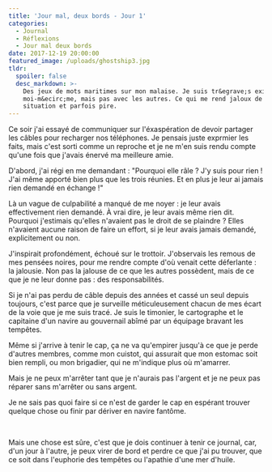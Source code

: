 ```yaml
---
title: 'Jour mal, deux bords - Jour 1'
categories:
  - Journal
  - Réflexions
  - Jour mal deux bords
date: 2017-12-19 20:00:00
featured_image: /uploads/ghostship3.jpg
tldr:
  spoiler: false
  desc_markdown: >-
    Des jeux de mots maritimes sur mon malaise. Je suis tr&egrave;s exigent avec
    moi-m&ecirc;me, mais pas avec les autres. Ce qui me rend jaloux de leur
    situation et parfois pire.
---
```



Ce soir j'ai essay&eacute; de communiquer sur l'&eacute;xasp&eacute;ration de devoir partager les c&acirc;bles pour recharger nos t&eacute;l&eacute;phones. Je pensais juste exprmier les faits, mais c'est sorti comme un reproche et je ne m'en suis rendu compte qu'une fois que j'avais &eacute;nerv&eacute; ma meilleure amie.

D'abord, j'ai r&eacute;gi en me demandant : "Pourquoi elle r&acirc;le ? J'y suis pour rien ! J'ai m&ecirc;me apport&eacute; bien plus que les trois r&eacute;unies. Et en plus je leur ai jamais rien demand&eacute; en &eacute;change !"

L&agrave; un vague de culpabilit&eacute; a manqu&eacute; de me noyer : je leur avais effectivement rien demand&eacute;. &Agrave; vrai dire, je leur avais m&ecirc;me rien dit. Pourquoi j'estimais qu'elles n'avaient pas le droit de se plaindre ? Elles n'avaient aucune raison de faire un effort, si je leur avais jamais demand&eacute;, explicitement ou non.

J'inspirait profond&eacute;ment, &eacute;chou&eacute; sur le trottoir. J'observais les remous de mes pens&eacute;es noires, pour me rendre compte d'o&ugrave; venait cette d&eacute;ferlante : la jalousie. Non pas la jalouse de ce que les autres poss&egrave;dent, mais de ce que je ne leur donne pas : des responsabilit&eacute;s.

Si je n'ai pas perdu de c&acirc;ble depuis des ann&eacute;es et cass&eacute; un seul depuis toujours, c'est parce que je surveille m&eacute;ticuleusement chacun de mes &eacute;cart de la voie que je me suis trac&eacute;. Je suis le timonier, le cartographe et le capitaine d'un navire au gouvernail ab&icirc;m&eacute; par un &eacute;quipage bravant les temp&ecirc;tes.

M&ecirc;me si j'arrive &agrave; tenir le cap, &ccedil;a ne va qu'empirer jusqu'&agrave; ce que je perde d'autres membres, comme mon cuistot, qui assurait que mon estomac soit bien rempli, ou mon brigadier, qui ne m'indique plus o&ugrave; m'amarrer.

Mais je ne peux m'arr&ecirc;ter tant que je n'aurais pas l'argent et je ne peux pas r&eacute;parer sans m'arr&ecirc;ter ou sans argent.&nbsp;

Je ne sais pas quoi faire si ce n'est de garder le cap en esp&eacute;rant trouver quelque chose ou finir par d&eacute;river en navire fant&ocirc;me.

&nbsp;

Mais une chose est s&ucirc;re, c'est que je dois continuer &agrave; tenir ce journal, car, d'un jour &agrave; l'autre, je peux virer de bord et perdre ce que j'ai pu trouver, que ce soit dans l'euphorie des temp&ecirc;tes ou l'apathie d'une mer d'huile.